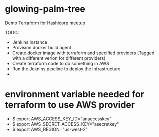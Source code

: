 # glowing-palm-tree
Demo Terraform for Hashicorp meetup


TODO:
* Jenkins instance
* Provision docker build agent
* Create docker image with terraform and specified providers (Tagged with a different verion for different providers)
* Create terraform code to do something in AWS 
* Run the Jeknins pipeline to deploy the infrastructure
* 


# environment variable needed for terraform to use AWS provider
* $ export AWS_ACCESS_KEY_ID="anaccesskey"
* $ export AWS_SECRET_ACCESS_KEY="asecretkey"
* $ export AWS_REGION="us-west-2"